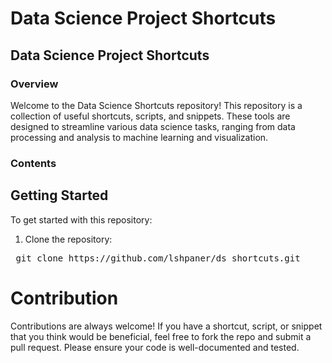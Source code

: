 # Data Science Project Shortcuts

## Data Science Project Shortcuts

### Overview

Welcome to the Data Science Shortcuts repository! This repository is a collection of useful shortcuts, scripts, and snippets. These tools are designed to streamline various data science tasks, ranging from data processing and analysis to machine learning and visualization.

### Contents

## Getting Started

To get started with this repository:

1.  Clone the repository:

<pre> git clone https://github.com/lshpaner/ds_shortcuts.git </pre>

# Contribution

Contributions are always welcome! If you have a shortcut, script, or snippet that you think would be beneficial, feel free to fork the repo and submit a pull request. Please ensure your code is well-documented and tested.
